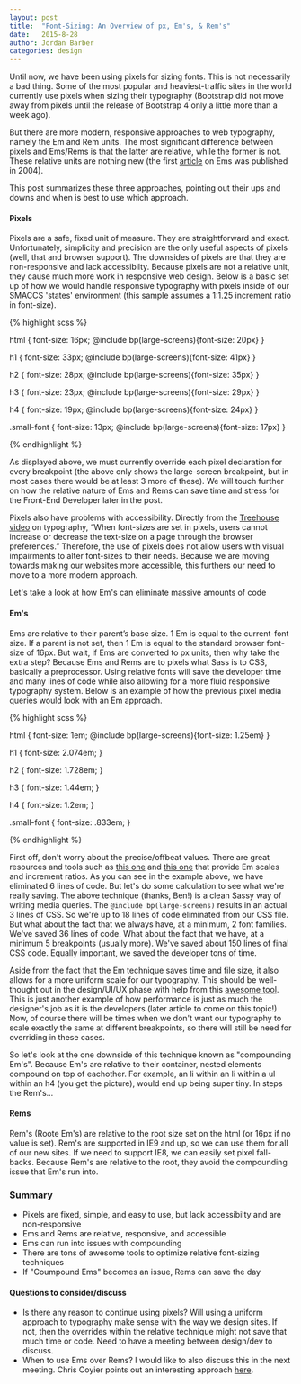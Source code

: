 ```yaml
---
layout: post
title:  "Font-Sizing: An Overview of px, Em's, & Rem's"
date:   2015-8-28
author: Jordan Barber
categories: design
---
```


Until now, we have been using pixels for sizing fonts.  This is not necessarily a bad thing.  Some of the most popular and heaviest-traffic sites in the world currently use pixels when sizing their typography (Bootstrap did not move away from pixels until the release of Bootstrap 4 only a little more than a week ago).

But there are more modern, responsive approaches to web typography, namely the Em and Rem units.  The most significant difference between pixels and Ems/Rems is that the latter are relative, while the former is not.  These relative units are nothing new (the first [article](http://clagnut.com/blog/348/) on Ems was published in 2004).

This post summarizes these three approaches, pointing out their ups and downs and when is best to use which approach.

<h4>Pixels</h4>

Pixels are a safe, fixed unit of measure.  They are straightforward and exact.  Unfortunately, simplicity and precision are the only useful aspects of pixels (well, that and browser support). The downsides of pixels are that they are non-responsive and lack accessibilty.  Because pixels are not a relative unit, they cause much more work in responsive web design. Below is a basic set up of how we would handle responsive typography with pixels inside of our SMACCS 'states' environment (this sample assumes a 1:1.25 increment ratio in font-size).

{% highlight scss %}

html { font-size: 16px; 
	@include bp(large-screens){font-size: 20px}
}

h1 { font-size: 33px; 
	@include bp(large-screens){font-size: 41px}
}

h2 { font-size: 28px; 
	@include bp(large-screens){font-size: 35px}
}

h3 { font-size: 23px; 
	@include bp(large-screens){font-size: 29px}
}

h4 { font-size: 19px; 
	@include bp(large-screens){font-size: 24px}
}

.small-font { font-size: 13px; 
	@include bp(large-screens){font-size: 17px}
}

{% endhighlight %}

As displayed above, we must currently override each pixel declaration for every breakpoint (the above only shows the large-screen breakpoint, but in most cases there would be at least 3 more of these). We will touch further on how the relative nature of Ems and Rems can save time and stress for the Front-End Developer later in the post.

Pixels also have problems with accessibility.  Directly from the [Treehouse video](https://teamtreehouse.com/library/web-typography/basic-web-typography/fontsizing-px-em-and-rem) on typography, “When font-sizes are set in pixels, users cannot increase or decrease the text-size on a page through the browser preferences.” Therefore, the use of pixels does not allow users with visual impairments to alter font-sizes to their needs.  Because we are moving towards making our websites more accessible, this furthers our need to move to a more modern approach.

Let's take a look at how Em's can eliminate massive amounts of code

<h4>Em's</h4>

Ems are relative to their parent’s base size.  1 Em is equal to the current-font size.  If a parent is not set, then 1 Em is equal to the standard browser font-size of 16px.  But wait, if Ems are converted to px units, then why take the extra step?  Because Ems and Rems are to pixels what Sass is to CSS, basically a preprocessor. Using relative fonts will save the developer time and many lines of code while also allowing for a more fluid responsive typography system.  Below is an example of how the previous pixel media queries would look with an Em approach.

{% highlight scss %}

html { font-size: 1em; 
	@include bp(large-screens){font-size: 1.25em}
}

h1 { font-size: 2.074em; }

h2 { font-size: 1.728em; }

h3 { font-size: 1.44em; }

h4 { font-size: 1.2em; }

.small-font { font-size: .833em; }

{% endhighlight %}

First off, don't worry about the precise/offbeat values.  There are great resources and tools such as [this one](http://pxtoem.com/) and [this one](http://type-scale.com/?size=16&scale=1.333&text=A%20Visual%20Type%20Scale&webfont=Libre+Baskerville&font-family=%27Libre%20Baskerville%27,%20serif&font-weight=400&font-family-headers=&font-weight-headers=inherit&background-color=white&font-color=%23333) that provide Em scales and increment ratios.  As you can see in the example above, we have eliminated 6 lines of code.  But let's do some calculation to see what we're really saving.  The above technique (thanks, Ben!) is a clean Sassy way of writing media queries.  The <code>@include bp(large-screens)</code> results in an actual 3 lines of CSS.  So we're up to 18 lines of code eliminated from our CSS file.  But what about the fact that we always have, at a minimum, 2 font families.  We've saved 36 lines of code.  What about the fact that we have, at a minimum 5 breakpoints (usually more).  We've saved about 150 lines of final CSS code.  Equally important, we saved the developer tons of time.

Aside from the fact that the Em technique saves time and file size, it also allows for a more uniform scale for our typography.  This should be well-thought out in the design/UI/UX phase with help from this [awesome tool](http://type-scale.com/?size=16&scale=1.333&text=A%20Visual%20Type%20Scale&webfont=Libre+Baskerville&font-family=%27Libre%20Baskerville%27,%20serif&font-weight=400&font-family-headers=&font-weight-headers=inherit&background-color=white&font-color=%23333).  This is just another example of how performance is just as much the designer's job as it is the developers (later article to come on this topic!)  Now, of course there will be times when we don't want our typography to scale exactly the same at different breakpoints, so there will still be need for overriding in these cases.

So let's look at the one downside of this technique known as "compounding Em's". Because Em's are relative to their container, nested elements compound on top of eachother. For example, an li within an li within a ul within an h4 (you get the picture), would end up being super tiny.  In steps the Rem's...

<h4>Rems</h4>

Rem's (Roote Em's) are relative to the root size set on the html (or 16px if no value is set).  Rem's are supported in IE9 and up, so we can use them for all of our new sites.  If we need to support IE8, we can easily set pixel fall-backs.  Because Rem's are relative to the root, they avoid the compounding issue that Em's run into.

<h3>Summary</h3>

<ul>
	<li>Pixels are fixed, simple, and easy to use, but lack accessibilty and are non-responsive</li>
	<li>Ems and Rems are relative, responsive, and accessible</li>
	<li>Ems can run into issues with compounding</li>
	<li>There are tons of awesome tools to optimize relative font-sizing techniques</li>
	<li>If "Coumpound Ems" becomes an issue, Rems can save the day</li>

</ul>

<h4>Questions to consider/discuss</h4>

<ul>
	<li>Is there any reason to continue using pixels?  Will using a uniform approach to typography make sense with the way we design sites.  If not, then the overrides within the relative technique might not save that much time or code.  Need to have a meeting between design/dev to discuss.</li>
	<li>When to use Ems over Rems?  I would like to also discuss this in the next meeting.  Chris Coyier points out an interesting approach <a href="https://css-tricks.com/rems-ems/">here</a>.</li>
</ul>

<!-- <h4>Furthur Reading</h4>

<h4>Helpful tools</h4> -->



